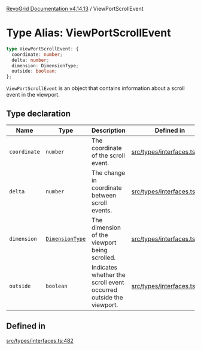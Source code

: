 [RevoGrid Documentation v4.14.13](README.md) / ViewPortScrollEvent

# Type Alias: ViewPortScrollEvent

```ts
type ViewPortScrollEvent: {
  coordinate: number;
  delta: number;
  dimension: DimensionType;
  outside: boolean;
};
```

`ViewPortScrollEvent` is an object that contains information about a scroll
event in the viewport.

## Type declaration

| Name | Type | Description | Defined in |
| ------ | ------ | ------ | ------ |
| `coordinate` | `number` | The coordinate of the scroll event. | [src/types/interfaces.ts:490](https://github.com/revolist/revogrid/blob/4eff1607ca8ee7d75f31750c713182488767268a/src/types/interfaces.ts#L490) |
| `delta` | `number` | The change in coordinate between scroll events. | [src/types/interfaces.ts:494](https://github.com/revolist/revogrid/blob/4eff1607ca8ee7d75f31750c713182488767268a/src/types/interfaces.ts#L494) |
| `dimension` | [`DimensionType`](TypeAlias.DimensionType.md) | The dimension of the viewport being scrolled. | [src/types/interfaces.ts:486](https://github.com/revolist/revogrid/blob/4eff1607ca8ee7d75f31750c713182488767268a/src/types/interfaces.ts#L486) |
| `outside` | `boolean` | Indicates whether the scroll event occurred outside the viewport. | [src/types/interfaces.ts:498](https://github.com/revolist/revogrid/blob/4eff1607ca8ee7d75f31750c713182488767268a/src/types/interfaces.ts#L498) |

## Defined in

[src/types/interfaces.ts:482](https://github.com/revolist/revogrid/blob/4eff1607ca8ee7d75f31750c713182488767268a/src/types/interfaces.ts#L482)

